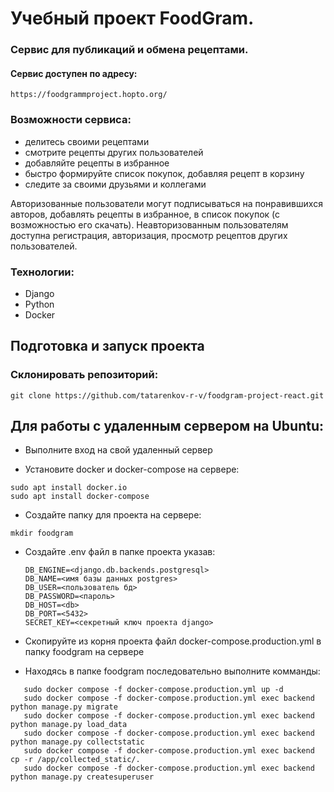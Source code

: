 # Учебный проект FoodGram.
### Сервис для публикаций и обмена рецептами.
#### Сервис доступен по адресу:
```
https://foodgrammproject.hopto.org/
```

### Возможности сервиса:
- делитесь своими рецептами
- смотрите рецепты других пользователей
- добавляйте рецепты в избранное
- быстро формируйте список покупок, добавляя рецепт в корзину
- следите за своими друзьями и коллегами

Авторизованные пользователи могут подписываться на понравившихся авторов, добавлять рецепты в избранное, в список покупок (с возможностью его скачать). 
Неавторизованным пользователям доступна регистрация, авторизация, просмотр рецептов других пользователей.

### Технологии:
- Django
- Python
- Docker

## Подготовка и запуск проекта
### Склонировать репозиторий: 
```
git clone https://github.com/tatarenkov-r-v/foodgram-project-react.git
```
## Для работы с удаленным сервером на Ubuntu:
* Выполните вход на свой удаленный сервер

*  Установите docker и docker-compose на сервере:
```
sudo apt install docker.io 
sudo apt install docker-compose
```

* Создайте папку для проекта на сервере:
```
mkdir foodgram
```

* Создайте .env файл в папке проекта указав:
    ```
    DB_ENGINE=<django.db.backends.postgresql>
    DB_NAME=<имя базы данных postgres>
    DB_USER=<пользователь бд>
    DB_PASSWORD=<пароль>
    DB_HOST=<db>
    DB_PORT=<5432>
    SECRET_KEY=<секретный ключ проекта django>
    ```
  
* Скопируйте из корня проекта файл docker-compose.production.yml в папку foodgram на сервере


* Находясь в папке foodgram последовательно выполните комманды:
```
   sudo docker compose -f docker-compose.production.yml up -d
   sudo docker compose -f docker-compose.production.yml exec backend python manage.py migrate
   sudo docker compose -f docker-compose.production.yml exec backend python manage.py load_data
   sudo docker compose -f docker-compose.production.yml exec backend python manage.py collectstatic
   sudo docker compose -f docker-compose.production.yml exec backend cp -r /app/collected_static/.
   sudo docker compose -f docker-compose.production.yml exec backend python manage.py createsuperuser
```

